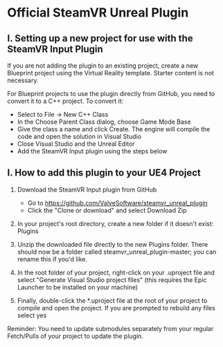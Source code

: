 # Official SteamVR Unreal Plugin

## I. Setting up a new project for use with the SteamVR Input Plugin
If you are not adding the plugin to an existing project, create a new Blueprint project using the Virtual Reality template.  Starter content is not necessary.  

For Blueprint projects to use the plugin directly from GitHub, you need to convert it to a C++ project.  To convert it:
* Select to File -> New C++ Class
* In the Choose Parent Class dialog, choose Game Mode Base
* Give the class a name and click Create.  The engine will compile the code and open the solution in Visual Studio
* Close Visual Studio and the Unreal Editor
* Add the SteamVR Input plugin using the steps below


## I. How to add this plugin to your UE4 Project
1. Download the SteamVR Input plugin from GitHub
	* Go to https://github.com/ValveSoftware/steamvr_unreal_plugin
	* Click the "Clone or download" and select Download Zip
	
2. In your project's root directory, create a new folder if it doesn't exist:
Plugins

3. Unzip the downloaded file directly to the new Plugins folder.  There should now be a folder called steamvr_unreal_plugin-master; you can rename this if you'd like.  

5. In the root folder of your project, right-click on your .uproject file and select "Generate Visual Studio project files" (this requires the Epic Launcher to be installed on your machine)

6. Finally, double-click the *.uproject file at the root of your project to compile and open the project.  If you are prompted to rebuild any files select yes

Reminder: You need to update submodules separately from your regular Fetch/Pulls of your project to update the plugin.

